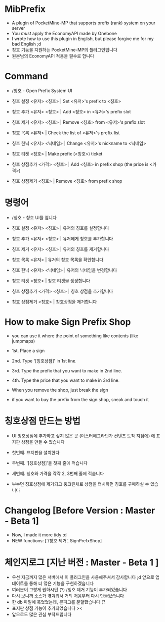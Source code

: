 # MibPrefix

- A plugin of PocketMine-MP that supports prefix (rank) system on your server
- You *must* apply the EconomyAPI made by Onebone
- I wrote how to use this plugin in English, but please forgive me for my bad English ;d
- 칭호 기능을 지원하는 PocketMine-MP의 플러그인입니다
- 원본님의 EconomyAPI 적용을 필수로 합니다


# Command

- /칭호 - Open Prefix System UI

- 칭호 설정 <유저> <칭호> | Set <유저>'s prefix to <칭호>
- 칭호 추가 <유저> <칭호> | Add <칭호> in <유저>'s prefix slot
- 칭호 제거 <유저> <칭호> | Remove <칭호> from <유저>'s prefix slot
- 칭호 목록 <유저> | Check the list of <유저>'s prefix list
- 칭호 한닉 <유저> <닉네임> | Change <유저>'s nickname to <닉네임>
- 칭호 티켓 <칭호> | Make prefix (<칭호>) ticket
- 칭호 상점추가 <가격> <칭호> | Add <칭호> in prefix shop (the price is <가격>)
- 칭호 상점제거 <칭호> | Remove <칭호> from prefix shop


# 명령어

- /칭호 - 칭호 UI를 엽니다

- 칭호 설정 <유저> <칭호> | 유저의 칭호를 설정합니다
- 칭호 추가 <유저> <칭호> | 유저에게 칭호를 추가합니다
- 칭호 제거 <유저> <칭호> | 유저의 칭호를 제거합니다
- 칭호 목록 <유저> | 유저의 칭호 목록을 확인합니다
- 칭호 한닉 <유저> <닉네임> | 유저의 닉네임을 변경합니다
- 칭호 티켓 <칭호> | 칭호 티켓을 생성합니다
- 칭호 상점추가 <가격> <칭호> | 칭호 상점을 추가합니다
- 칭호 상점제거 <칭호> | 칭호상점을 제거합니다


# How to make Sign Prefix Shop

- you can use it where the point of something like contents (like jumpmaps)

- 1st. Place a sign
- 2nd. Type '[칭호상점]' in 1st line.
- 3rd. Type the prefix that you want to make in 2nd line.
- 4th. Type the price that you want to make in 3rd line.

- When you remove the shop, just break the sign
- if you want to buy the prefix from the sign shop, sneak and touch it


# 칭호상점 만드는 방법

- UI 칭호상점에 추가하고 싶지 않은 곳 (이스터에그라던가 컨텐츠 도착 지점에) 에 표지판 상점을 만들 수 있습니다

- 첫번째. 표지판을 설치한다
- 두번째. '[칭호상점]'을 첫째 줄에 적습니다
- 세번째. 칭호와 가격을 각각 2, 3번째 줄에 적습니다

- 부수면 칭호상점에 제거되고 웅크린채로 상점을 터치하면 칭호를 구매하실 수 있습니다


# Changelog [Before Version : Master - Beta 1]

- Now, I made it more tidy ;d
- NEW functions: ['/칭호 제거', SignPrefxShop]


# 체인지로그 [지난 버전 : Master - Beta 1 ]

- 우선 지금까지 많은 서버에서 이 플러그인을 사용해주셔서 감사합니다 ;d 앞으로 업데이트를 통해 더 많은 기능을 구현하겠습니다
- 여러분이 그렇게 원하시던 (?) /칭호 제거 기능이 추가되었습니다
- 다시 보니까 소스가 엮겨워서 거의 처음부터 다시 만들었습니다
- 한 db 파일에 묵었었는데, 콘피그를 분할했습니다 (?
- 표지판 상점 기능이 추가되었습니다 ><
- 앞으로도 많은 관심 부탁드립니다
